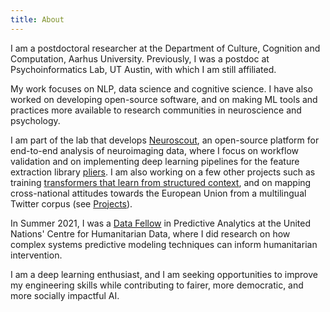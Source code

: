 ```yaml
---
title: About
---
```


I am a postdoctoral researcher at the Department of Culture, Cognition and Computation, Aarhus University. Previously, I was a postdoc at Psychoinformatics Lab, UT Austin, with which I am still affiliated.

My work focuses on NLP, data science and cognitive science. I have also 
worked on developing open-source software, and on making ML 
tools and practices more available to research communities in neuroscience 
and psychology.

I am part of the lab that develops [Neuroscout](https://neuroscout.org/), an open-source platform for end-to-end analysis of neuroimaging data, where I focus on workflow validation and on implementing deep learning pipelines for the feature extraction library [pliers](https://github.com/PsychoinformaticsLab/pliers). I am also working on a few other projects such as training [transformers that learn from structured context](https://github.com/rbroc/personality_reddit), and on mapping cross-national attitudes towards the European Union from a multilingual Twitter corpus (see [Projects](https://rbroc.github.io/projects)).

In Summer 2021, I was a [Data Fellow](https://centre.humdata.org/data-fellows/) in Predictive Analytics at the United Nations' Centre for Humanitarian Data, where I did research on how complex systems predictive modeling techniques can inform humanitarian intervention.

I am a deep learning enthusiast, and I am seeking opportunities to improve my engineering skills while contributing to fairer, more democratic, and more socially impactful AI.
